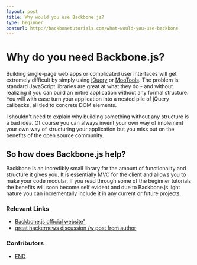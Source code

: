 ```yaml
---
layout: post
title: Why would you use Backbone.js?
type: beginner
posturl: http://backbonetutorials.com/what-would-you-use-backbone
---
```


# Why do you need Backbone.js?

Building single-page web apps or complicated user interfaces will get extremely difficult by simply using [jQuery](http://jquery.com) or [MooTools](http://mootools.net).   The problem is standard JavaScript libraries are great at what they do - and without realizing it you can build an entire application without any formal structure.   You will with ease turn your application into a nested pile of jQuery callbacks, all tied to concrete DOM elements.

I shouldn't need to explain why building something without any structure is a bad idea.   Of course you can always invent your own way of implement your own way of structuring your application but you miss out on the benefits of the open source community.



## So how does Backbone.js help?

Backbone is an incredibly small library for the amount of functionality and structure it gives you.   It is essentially MVC for the client and allows you to make your code modular.   If you read through some of the beginner tutorials the benefits will soon become self evident and due to Backbone.js light nature you can incrementally include it in any current or future projects.




### Relevant Links
* [Backbone.js official website"](http://documentcloud.github.com/backbone/)
* [great hackernews discussion /w post from author](http://news.ycombinator.com/item?id=2119704)



### Contributors

* [FND](https://github.com/FND)
